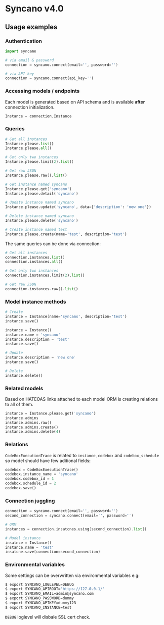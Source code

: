 # Syncano v4.0

## Usage examples

### Authentication

```python
import syncano

# via email & password
connection = syncano.connect(email='', password='')

# via API key
connection = syncano.connect(api_key='')
```


### Accessing models / endpoints
Each model is generated based on API schema and is available **after** connection initialization.

```python
Instance = connection.Instance
```


### Queries

```python
# Get all instances
Instance.please.list()
Instance.please.all()

# Get only two instances
Instance.please.limit(2).list()

# Get raw JSON
Instance.please.raw().list()

# Get instance named syncano
Instance.please.get('syncano')
Instance.please.detail('syncano')

# Update instance named syncano
Instance.please.update('syncano', data={'description': 'new one'})

# Delete instance named syncano
Instance.please.delete('syncano')

# Create instance named test
Instance.please.create(name='test', description='test')
```

The same queries can be done via connection:

```python
# Get all instances
connection.instances.list()
connection.instances.all()

# Get only two instances
connection.instances.limit(2).list()

# Get raw JSON
connection.instances.raw().list()
```



### Model instance methods

```python
# Create
instance = Instance(name='syncano', description='test')
instance.save()

instance = Instance()
instance.name = 'syncano'
instance.description = 'test'
instance.save()

# Update
instance.description = 'new one'
instance.save()

# Delete
instance.delete()
```


### Related models
Based on HATEOAS links attached to each model ORM is creating relations to all of them.

```python
instance = Instance.please.get('syncano')
instance.admins
instance.admins.raw()
instance.admins.create()
instance.admins.delete(4)
```

### Relations

`CodeBoxExecutionTrace` is related to `instance`, `codebox` and `codebox_schedule` so model should have few aditional fields:

```python
codebox = CodeBoxExecutionTrace()
codebox.instance_name = 'syncano'
codebox.codebox_id = 1
codebox.schedule_id = 2
codebox.save()
```

### Connection juggling


```python
connection = syncano.connect(email='', password='')
second_connection = syncano.connect(email='', password='')

# ORM
instances = connection.insatcnes.using(second_connection).list()

# Model instance
insatnce = Instance()
instance.name = 'test'
insatcne.save(connection=second_connection)

```


### Environmental variables

Some settings can be overwritten via environmental variables e.g:

```bash
$ export SYNCANO_LOGLEVEL=DEBUG
$ export SYNCANO_APIROOT='https://127.0.0.1/'
$ export SYNCANO_EMAIL=admin@syncano.com
$ export SYNCANO_PASSWORD=dummy
$ export SYNCANO_APIKEY=dummy123
$ export SYNCANO_INSTANCE=test

```

`DEBUG` loglevel will disbale SSL cert check.
